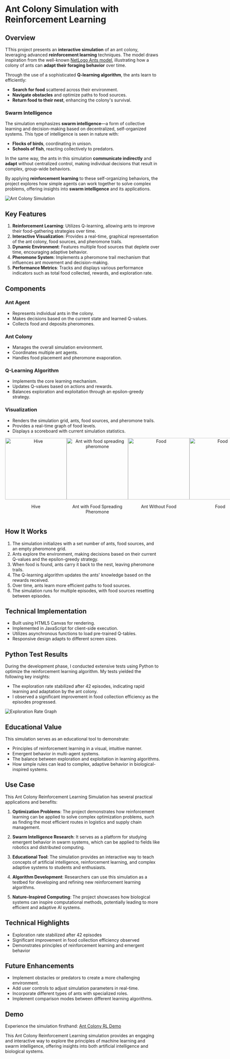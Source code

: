 # Ant Colony Simulation with Reinforcement Learning


## Overview
TThis project presents an **interactive simulation** of an ant colony, leveraging advanced **reinforcement learning** techniques. The model draws inspiration from the well-known [NetLogo Ants model](https://ccl.northwestern.edu/netlogo/models/Ants), illustrating how a colony of ants can **adapt their foraging behavior** over time.

Through the use of a sophisticated **Q-learning algorithm**, the ants learn to efficiently:

- **Search for food** scattered across their environment.
- **Navigate obstacles** and optimize paths to food sources.
- **Return food to their nest**, enhancing the colony's survival.

### Swarm Intelligence

The simulation emphasizes **swarm intelligence**—a form of collective learning and decision-making based on decentralized, self-organized systems. This type of intelligence is seen in nature with:

- **Flocks of birds**, coordinating in unison.
- **Schools of fish**, reacting collectively to predators.

In the same way, the ants in this simulation **communicate indirectly** and **adapt** without centralized control, making individual decisions that result in complex, group-wide behaviors.

By applying **reinforcement learning** to these self-organizing behaviors, the project explores how simple agents can work together to solve complex problems, offering insights into **swarm intelligence** and its applications.


![Ant Colony Simulation](assets/simulation-components.png)

## Key Features
1. **Reinforcement Learning**: Utilizes Q-learning, allowing ants to improve their food-gathering strategies over time.
2. **Interactive Visualization**: Provides a real-time, graphical representation of the ant colony, food sources, and pheromone trails.
3. **Dynamic Environment**: Features multiple food sources that deplete over time, encouraging adaptive behavior.
4. **Pheromone System**: Implements a pheromone trail mechanism that influences ant movement and decision-making.
5. **Performance Metrics**: Tracks and displays various performance indicators such as total food collected, rewards, and exploration rate.

## Components

### Ant Agent
- Represents individual ants in the colony.
- Makes decisions based on the current state and learned Q-values.
- Collects food and deposits pheromones.

### Ant Colony
- Manages the overall simulation environment.
- Coordinates multiple ant agents.
- Handles food placement and pheromone evaporation.

### Q-Learning Algorithm
- Implements the core learning mechanism.
- Updates Q-values based on actions and rewards.
- Balances exploration and exploitation through an epsilon-greedy strategy.

### Visualization
- Renders the simulation grid, ants, food sources, and pheromone trails.
- Provides a real-time graph of food levels.
- Displays a scoreboard with current simulation statistics.

<div style="display: flex; flex-direction: row; justify-content: space-around;">

<div style="text-align: center;">
    <img src="assets/hive.png" alt="Hive" style="width: 200px;">
    <p>Hive</p>
</div>

<div style="text-align: center;">
    <img src="assets/ant-with-food.png" alt="Ant with food spreading pheromone" style="width: 200px;">
    <p>Ant with Food Spreading Pheromone</p>
</div>

<div style="text-align: center;">
    <img src="assets/ant-without-food.png" alt="Food" style="width: 200px;">
    <p>Ant Without Food</p>
</div>

<div style="text-align: center;">
    <img src="assets/food.png" alt="Food" style="width: 200px;">
    <p>Food</p>
</div>


</div>

## How It Works
1. The simulation initializes with a set number of ants, food sources, and an empty pheromone grid.
2. Ants explore the environment, making decisions based on their current Q-values and the epsilon-greedy strategy.
3. When food is found, ants carry it back to the nest, leaving pheromone trails.
4. The Q-learning algorithm updates the ants' knowledge based on the rewards received.
5. Over time, ants learn more efficient paths to food sources.
6. The simulation runs for multiple episodes, with food sources resetting between episodes.

## Technical Implementation
- Built using HTML5 Canvas for rendering.
- Implemented in JavaScript for client-side execution.
- Utilizes asynchronous functions to load pre-trained Q-tables.
- Responsive design adapts to different screen sizes.

## Python Test Results
During the development phase, I conducted extensive tests using Python to optimize the reinforcement learning algorithm. My tests yielded the following key insights:

- The exploration rate stabilized after 42 episodes, indicating rapid learning and adaptation by the ant colony.
- I observed a significant improvement in food collection efficiency as the episodes progressed.

![Exploration Rate Graph](assets/exploration-rate-graph.png)

## Educational Value
This simulation serves as an educational tool to demonstrate:
- Principles of reinforcement learning in a visual, intuitive manner.
- Emergent behavior in multi-agent systems.
- The balance between exploration and exploitation in learning algorithms.
- How simple rules can lead to complex, adaptive behavior in biological-inspired systems.

## Use Case

This Ant Colony Reinforcement Learning Simulation has several practical applications and benefits:

1. **Optimization Problems**: The project demonstrates how reinforcement learning can be applied to solve complex optimization problems, such as finding the most efficient routes in logistics and supply chain management.

2. **Swarm Intelligence Research**: It serves as a platform for studying emergent behavior in swarm systems, which can be applied to fields like robotics and distributed computing.

3. **Educational Tool**: The simulation provides an interactive way to teach concepts of artificial intelligence, reinforcement learning, and complex adaptive systems to students and enthusiasts.

4. **Algorithm Development**: Researchers can use this simulation as a testbed for developing and refining new reinforcement learning algorithms.

5. **Nature-Inspired Computing**: The project showcases how biological systems can inspire computational methods, potentially leading to more efficient and adaptive AI systems.

## Technical Highlights

- Exploration rate stabilized after 42 episodes
- Significant improvement in food collection efficiency observed
- Demonstrates principles of reinforcement learning and emergent behavior

## Future Enhancements
- Implement obstacles or predators to create a more challenging environment.
- Add user controls to adjust simulation parameters in real-time.
- Incorporate different types of ants with specialized roles.
- Implement comparison modes between different learning algorithms.


## Demo
Experience the simulation firsthand: <a href="https://jeffasante.github.io/ant-colony-rl/" target="_blank">Ant Colony RL Demo</a>


This Ant Colony Reinforcement Learning simulation provides an engaging and interactive way to explore the principles of machine learning and swarm intelligence, offering insights into both artificial intelligence and biological systems.

